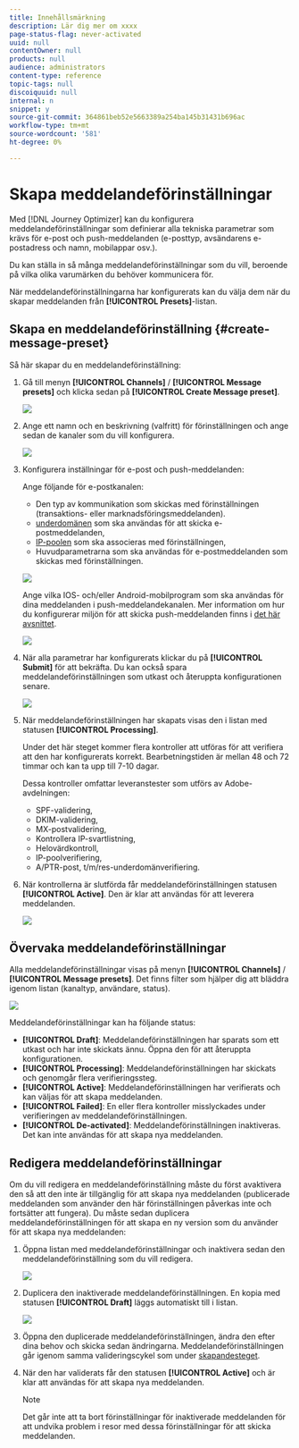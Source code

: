 ```yaml
---
title: Innehållsmärkning
description: Lär dig mer om xxxx
page-status-flag: never-activated
uuid: null
contentOwner: null
products: null
audience: administrators
content-type: reference
topic-tags: null
discoiquuid: null
internal: n
snippet: y
source-git-commit: 364861beb52e5663389a254ba145b31431b696ac
workflow-type: tm+mt
source-wordcount: '581'
ht-degree: 0%

---
```



# Skapa meddelandeförinställningar

Med [!DNL Journey Optimizer] kan du konfigurera meddelandeförinställningar som definierar alla tekniska parametrar som krävs för e-post och push-meddelanden (e-posttyp, avsändarens e-postadress och namn, mobilappar osv.).

Du kan ställa in så många meddelandeförinställningar som du vill, beroende på vilka olika varumärken du behöver kommunicera för.

När meddelandeförinställningarna har konfigurerats kan du välja dem när du skapar meddelanden från **[!UICONTROL Presets]**-listan.

## Skapa en meddelandeförinställning {#create-message-preset}

Så här skapar du en meddelandeförinställning:

1. Gå till menyn **[!UICONTROL Channels]** / **[!UICONTROL Message presets]** och klicka sedan på **[!UICONTROL Create Message preset]**.

   ![](../assets/preset-create.png)

1. Ange ett namn och en beskrivning (valfritt) för förinställningen och ange sedan de kanaler som du vill konfigurera.

   ![](../assets/preset-general.png)

1. Konfigurera inställningar för e-post och push-meddelanden:

   Ange följande för e-postkanalen:

   * Den typ av kommunikation som skickas med förinställningen (transaktions- eller marknadsföringsmeddelanden).
   * [underdomänen](about-subdomain-delegation.md) som ska användas för att skicka e-postmeddelanden,
   * [IP-poolen](ip-pools.md) som ska associeras med förinställningen,
   * Huvudparametrarna som ska användas för e-postmeddelanden som skickas med förinställningen.

   ![](../assets/preset-email.png)

   Ange vilka IOS- och/eller Android-mobilprogram som ska användas för dina meddelanden i push-meddelandekanalen. Mer information om hur du konfigurerar miljön för att skicka push-meddelanden finns i [det här avsnittet](../push-configuration.md).

   ![](../assets/preset-push.png)

1. När alla parametrar har konfigurerats klickar du på **[!UICONTROL Submit]** för att bekräfta. Du kan också spara meddelandeförinställningen som utkast och återuppta konfigurationen senare.

   ![](../assets/preset-submit.png)

1. När meddelandeförinställningen har skapats visas den i listan med statusen **[!UICONTROL Processing]**.

   Under det här steget kommer flera kontroller att utföras för att verifiera att den har konfigurerats korrekt. Bearbetningstiden är mellan 48 och 72 timmar och kan ta upp till 7-10 dagar.

   Dessa kontroller omfattar leveranstester som utförs av Adobe-avdelningen:

   * SPF-validering,
   * DKIM-validering,
   * MX-postvalidering,
   * Kontrollera IP-svartlistning,
   * Helovärdkontroll,
   * IP-poolverifiering,
   * A/PTR-post, t/m/res-underdomänverifiering.

1. När kontrollerna är slutförda får meddelandeförinställningen statusen **[!UICONTROL Active]**. Den är klar att användas för att leverera meddelanden.

   <!-- later on, users will be notified in Pulse -->

   ![](../assets/preset-active.png)

## Övervaka meddelandeförinställningar

Alla meddelandeförinställningar visas på menyn **[!UICONTROL Channels]** / **[!UICONTROL Message presets]**. Det finns filter som hjälper dig att bläddra igenom listan (kanaltyp, användare, status).

![](../assets/preset-filters.png)

Meddelandeförinställningar kan ha följande status:

* **[!UICONTROL Draft]**: Meddelandeförinställningen har sparats som ett utkast och har inte skickats ännu. Öppna den för att återuppta konfigurationen.
* **[!UICONTROL Processing]**: Meddelandeförinställningen har skickats och genomgår flera verifieringssteg.
* **[!UICONTROL Active]**: Meddelandeförinställningen har verifierats och kan väljas för att skapa meddelanden.
* **[!UICONTROL Failed]**: En eller flera kontroller misslyckades under verifieringen av meddelandeförinställningen.
* **[!UICONTROL De-activated]**: Meddelandeförinställningen inaktiveras. Det kan inte användas för att skapa nya meddelanden.

## Redigera meddelandeförinställningar

Om du vill redigera en meddelandeförinställning måste du först avaktivera den så att den inte är tillgänglig för att skapa nya meddelanden (publicerade meddelanden som använder den här förinställningen påverkas inte och fortsätter att fungera). Du måste sedan duplicera meddelandeförinställningen för att skapa en ny version som du använder för att skapa nya meddelanden:

1. Öppna listan med meddelandeförinställningar och inaktivera sedan den meddelandeförinställning som du vill redigera.

   ![](../assets/preset-deactivate.png)

1. Duplicera den inaktiverade meddelandeförinställningen. En kopia med statusen **[!UICONTROL Draft]** läggs automatiskt till i listan.

   ![](../assets/preset-duplicated.png)

1. Öppna den duplicerade meddelandeförinställningen, ändra den efter dina behov och skicka sedan ändringarna. Meddelandeförinställningen går igenom samma valideringscykel som under [skapandesteget](#create-message-preset).

1. När den har validerats får den statusen **[!UICONTROL Active]** och är klar att användas för att skapa nya meddelanden.

   >[!NOTE]
   >
   >Det går inte att ta bort förinställningar för inaktiverade meddelanden för att undvika problem i resor med dessa förinställningar för att skicka meddelanden.

<!-- To add when questions are answered + add link to this section in Create message presets section.

## Header parameters

The fields below allow you to enter information necessary to elaborate email message headers. This information can be personalized??

>[!NOTE]
>
>All fields are required.


To define the name and address of the sender which will appear in the header of messages sent, edit the settings below:

**[!UICONTROL Sender email]**: Address of the sender

**[!UICONTROL Sender name]**: Name of the sender. you can change the sender name

**[!UICONTROL Reply to (email)]**: The email address to use when the recipient clicks the Reply button in their e-mail client software,

**[!UICONTROL Reply to (name)]**: The name, which is customizable, that will be used when the recipient clicks the Reply button in their e-mail client software,

**[!UICONTROL Reply to (forward email)]**:
Cf. https://jira.corp.adobe.com/browse/CJM-9824

**[!UICONTROL Error email]**: Email address of messages with errors. This is the technical address used to handle bounce mail, including emails received by the AJO server due to non-existent target addresses.
This fields is automatically populated with the value you add in the Reply to (forward email) field.

>[!NOTE]
>
>The sender’s address will be used for replies by default.
>The header parameters must not be empty. By default, they contain the values input >when configuring the deployment wizard??
>The sender’s address is mandatory to allow an email to be sent (RFC standard).
Journey Optimizer checks the syntax of email addresses entered.

>[!CAUTION]
>
>In the context of the checks implemented by Internet Access Providers (ISPs) to combat unsolicited email (spam), Adobe recommends creating email accounts that correspond to the addresses specified for deliveries and replies. Check with your messaging system administrator.-->

